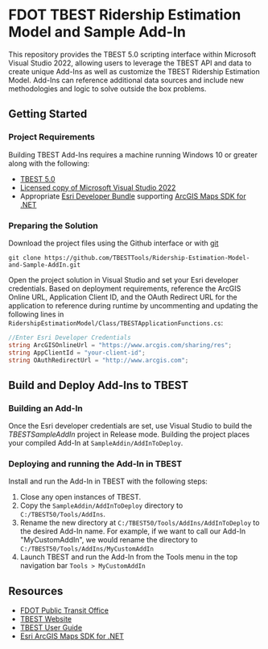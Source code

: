 # FDOT TBEST Ridership Estimation Model and Sample Add-In
This repository provides the TBEST 5.0 scripting interface within Microsoft Visual Studio 2022,
allowing users to leverage the TBEST API and data to create unique Add-Ins as well as customize
the TBEST Ridership Estimation Model. Add-Ins can reference additional data sources and include new 
methodologies and logic to solve outside the box problems. 

## Getting Started
### Project Requirements
Building TBEST Add-Ins requires a machine running Windows 10 or greater along with the following:
- [TBEST 5.0](https://tbest.org/downloads/?dl_cat=15)
- [Licensed copy of Microsoft Visual Studio 2022](https://visualstudio.microsoft.com/vs/)
- Appropriate [Esri Developer Bundle](https://www.esri.com/en-us/arcgis/products/develop-with-arcgis/buy#arcgis_developer_bundle) supporting [ArcGIS Maps SDK for .NET](https://developers.arcgis.com/net/)

### Preparing the Solution
Download the project files using the Github interface or with [git](https://git-scm.com/downloads/win) 
```
git clone https://github.com/TBESTTools/Ridership-Estimation-Model-and-Sample-AddIn.git
```

Open the project solution in Visual Studio and set your Esri developer credentials.
Based on deployment requirements, reference the ArcGIS Online URL, Application Client ID,
and the OAuth Redirect URL for the application to reference during runtime by uncommenting
and updating the following lines in
`RidershipEstimationModel/Class/TBESTApplicationFunctions.cs`:

```cs
//Enter Esri Developer Credentials
string ArcGISOnlineUrl = "https://www.arcgis.com/sharing/res";
string AppClientId = "your-client-id";
string OAuthRedirectUrl = "http://www.arcgis.com";
```

## Build and Deploy Add-Ins to TBEST
### Building an Add-In
Once the Esri developer credentials are set, use Visual Studio to build the *TBESTSampleAddIn*
project in Release mode. Building the project places your compiled Add-In at `SampleAddin/AddInToDeploy`.

### Deploying and running the Add-In in TBEST
Install and run the Add-In in TBEST with the following steps:
1. Close any open instances of TBEST.
2. Copy the `SampleAddin/AddInToDeploy` directory to `C:/TBEST50/Tools/AddIns`.
3. Rename the new directory at `C:/TBEST50/Tools/AddIns/AddInToDeploy` to the desired Add-In name.
For example, if we want to call our Add-In "MyCustomAddIn", we would rename the directory to
`C:/TBEST50/Tools/AddIns/MyCustomAddIn`
4. Launch TBEST and run the Add-In from the Tools menu in the top navigation bar `Tools > MyCustomAddIn`

## Resources
- [FDOT Public Transit Office](https://www.fdot.gov/fdottransit/transitofficehome)
- [TBEST Website](https://tbest.org)
- [TBEST User Guide](https://tbest.org/wp-content/files/TBESTUserGuide_48.pdf)
- [Esri ArcGIS Maps SDK for .NET](https://developers.arcgis.com/net/)
